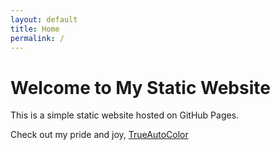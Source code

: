 ```yaml
---
layout: default
title: Home
permalink: /
---
```


<div class="bg">
    <div class="content">
        <h1>Welcome to My Static Website</h1>
        <p>This is a simple static website hosted on GitHub Pages.</p>
        <p>Check out my pride and joy, <a href="https://coryboris.gumroad.com/l/TrueAutoColor">TrueAutoColor</a></p>
    </div>

</div>